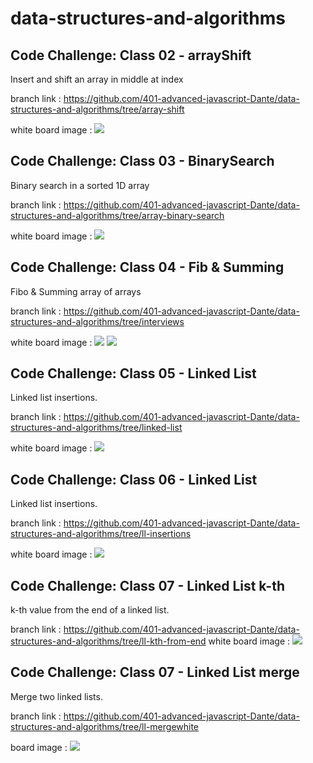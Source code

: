# data-structures-and-algorithms

## Code Challenge: Class 02 - arrayShift 
Insert and shift an array in middle at index

branch link :
https://github.com/401-advanced-javascript-Dante/data-structures-and-algorithms/tree/array-shift

white board image :
![](assets/arrayShift.JPG)




## Code Challenge: Class 03 - BinarySearch 
Binary search in a sorted 1D array


branch link :
https://github.com/401-advanced-javascript-Dante/data-structures-and-algorithms/tree/array-binary-search

white board image :
![](assets/binaryArr.JPG)




## Code Challenge: Class 04 - Fib & Summing
Fibo & Summing array of arrays

branch link :
https://github.com/401-advanced-javascript-Dante/data-structures-and-algorithms/tree/interviews


white board image :
![](assets/fibo.JPG)
![](assets/summ.JPG)



## Code Challenge: Class 05 - Linked List
Linked list insertions.


branch link :
https://github.com/401-advanced-javascript-Dante/data-structures-and-algorithms/tree/linked-list

white board image :
![](assets/linkedlist.JPG)


## Code Challenge: Class 06 - Linked List
Linked list insertions.


branch link :
https://github.com/401-advanced-javascript-Dante/data-structures-and-algorithms/tree/ll-insertions

white board image :
![](assets/linkedlist2.jpg)


## Code Challenge: Class 07 - Linked List k-th
k-th value from the end of a linked list.

branch link :
https://github.com/401-advanced-javascript-Dante/data-structures-and-algorithms/tree/ll-kth-from-end
white board image :
![](assets/linkedlist3.JPG)


## Code Challenge: Class 07 - Linked List merge
Merge two linked lists.


branch link :
https://github.com/401-advanced-javascript-Dante/data-structures-and-algorithms/tree/ll-mergewhite

 board image :
![](assets/llmerge.JPG)





